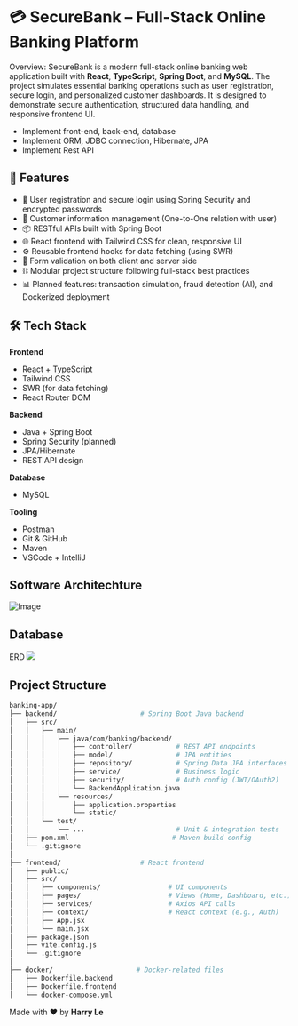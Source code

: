 # 💳 SecureBank – Full-Stack Online Banking Platform


Overview: SecureBank is a modern full-stack online banking web application built with **React**, **TypeScript**, **Spring Boot**, and **MySQL**. The project simulates essential banking operations such as user registration, secure login, and personalized customer dashboards. It is designed to demonstrate secure authentication, structured data handling, and responsive frontend UI.

- Implement front-end, back-end, database
- Implement ORM, JDBC connection, Hibernate, JPA
- Implement Rest API
## 🚀 Features

- 🔐 User registration and secure login using Spring Security and encrypted passwords
- 👤 Customer information management (One-to-One relation with user)
- 📦 RESTful APIs built with Spring Boot
- 🌐 React frontend with Tailwind CSS for clean, responsive UI
- ⚙️ Reusable frontend hooks for data fetching (using SWR)
- 📄 Form validation on both client and server side
- ⛓️ Modular project structure following full-stack best practices
- 📊 Planned features: transaction simulation, fraud detection (AI), and Dockerized deployment
## 🛠️ Tech Stack

**Frontend**
- React + TypeScript
- Tailwind CSS
- SWR (for data fetching)
- React Router DOM

**Backend**
- Java + Spring Boot
- Spring Security (planned)
- JPA/Hibernate
- REST API design

**Database**
- MySQL

**Tooling**
- Postman
- Git & GitHub
- Maven
- VSCode + IntelliJ
## Software Architechture 

![Image](https://github.com/user-attachments/assets/cf593ddd-273a-45a9-97d1-4567e7ae3bf4)

## Database

ERD
![](obsidian://open?vault=Obsidian%20Vault&file=Proj%2FAsset%2Ferd_bank.png)

## Project Structure

```bash
banking-app/
├── backend/                     # Spring Boot Java backend
│   ├── src/
│   │   ├── main/
│   │   │   ├── java/com/banking/backend/
│   │   │   │   ├── controller/           # REST API endpoints
│   │   │   │   ├── model/                # JPA entities
│   │   │   │   ├── repository/           # Spring Data JPA interfaces
│   │   │   │   ├── service/              # Business logic
│   │   │   │   ├── security/             # Auth config (JWT/OAuth2)
│   │   │   │   └── BackendApplication.java
│   │   │   └── resources/
│   │   │       ├── application.properties
│   │   │       └── static/               
│   │   └── test/
│   │       └── ...                       # Unit & integration tests
│   ├── pom.xml                          # Maven build config
│   └── .gitignore
│
├── frontend/                    # React frontend
│   ├── public/
│   ├── src/
│   │   ├── components/                 # UI components
│   │   ├── pages/                      # Views (Home, Dashboard, etc.)
│   │   ├── services/                   # Axios API calls
│   │   ├── context/                    # React context (e.g., Auth)
│   │   ├── App.jsx
│   │   └── main.jsx
│   ├── package.json
│   ├── vite.config.js
│   └── .gitignore
│
├── docker/                     # Docker-related files
│   ├── Dockerfile.backend
│   ├── Dockerfile.frontend
│   └── docker-compose.yml

```


Made with ❤️ by **Harry Le**
